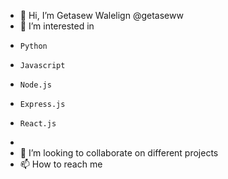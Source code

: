 - 👋 Hi, I’m Getasew Walelign @getaseww
- 👀 I’m interested in 
-     Python 
-     Javascript
-     Node.js
-     Express.js
-     React.js
-     
- 💞️ I’m looking to collaborate on different projects
- 📫 How to reach me 



<!---
getaseww/getaseww is a ✨ special ✨ repository because its `README.md` (this file) appears on your GitHub profile.
You can click the Preview link to take a look at your changes.
--->
